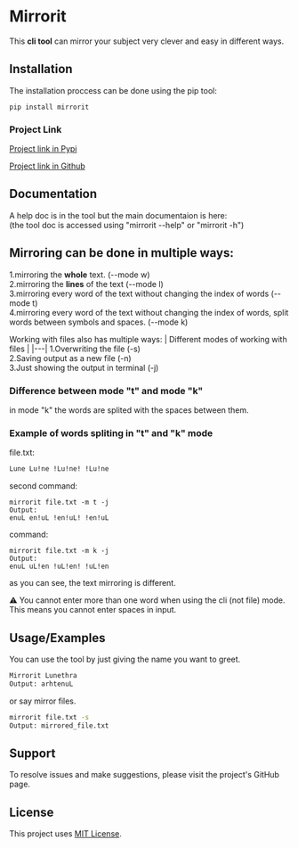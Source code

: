 
# Mirrorit

This **cli tool** can mirror your subject very clever and easy in different ways.

## Installation

The installation proccess can be done using the pip tool:
```
pip install mirrorit
```

### Project Link
[Project link in Pypi](https://www.pypi.org/project/mirrorit)

[Project link in Github](https://www.github.com/Lunethra/Mirrorit)
## Documentation

A help doc is in the tool but the main documentaion is here:  
(the tool doc is accessed using "mirrorit --help" or "mirrorit -h")  

Mirroring can be done in multiple ways:  
  -
  1.mirroring the **whole** text. (--mode w)  
  2.mirroring the **lines** of the text (--mode l)  
  3.mirroring every word of the text without changing the index of words (--mode t)  
  4.mirroring every word of the text without changing the index of words, split words between symbols and spaces. (--mode k)

Working with files also has multiple ways:
  | Different modes of working with files |
  |---|
  1.Overwriting the file (-s)  
  2.Saving output as a new file (-n)  
  3.Just showing the output in terminal (-j)  

### Difference between mode "t" and mode "k"
in mode "k" the words are splited with the spaces between them.  
### Example of words spliting in "t" and "k" mode
file.txt:
```txt
Lune Lu!ne !Lu!ne! !Lu!ne
```
second command:
```shell
mirrorit file.txt -m t -j
Output:
enuL en!uL !en!uL! !en!uL
```
command:
```shell
mirrorit file.txt -m k -j
Output:
enuL uL!en !uL!en! !uL!en
```


as you can see, the text mirroring is different.

⚠️ You cannot enter more than one word when using the cli (not file) mode.  
This means you cannot enter spaces in input.
## Usage/Examples

You can use the tool by just giving the name you want to greet.
```bash
Mirrorit Lunethra
Output: arhtenuL
```

or say mirror files.
```bash
mirrorit file.txt -s
Output: mirrored_file.txt
```
## Support

To resolve issues and make suggestions, please visit the project's GitHub page.


## License

This project uses [MIT License](https://github.com/Lunethra/Mirrorit/blob/main/LICENSE).

